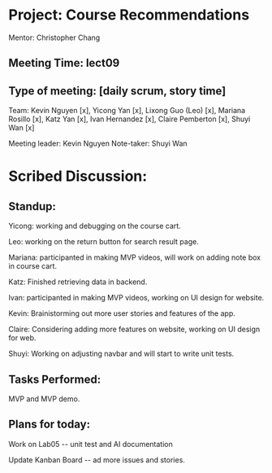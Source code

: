 # Project: Course Recommendations
Mentor: Christopher Chang

## Meeting Time: lect09

## Type of meeting: [daily scrum, story time]
Team: Kevin Nguyen [x], Yicong Yan [x], Lixong Guo (Leo) [x], Mariana Rosillo [x], Katz Yan [x], Ivan Hernandez [x], Claire Pemberton [x], Shuyi Wan [x]

Meeting leader: Kevin Nguyen
Note-taker: Shuyi Wan

# Scribed Discussion:

## Standup:
Yicong: working and debugging on the course cart.

Leo: working on the return button for search result page.

Mariana: participanted in making MVP videos, will work on adding note box in course cart.

Katz: Finished retrieving data in backend.

Ivan: participanted in making MVP videos, working on UI design for website.

Kevin: Brainistorming out more user stories and features of the app.

Claire: Considering adding more features on website, working on UI design for web.

Shuyi: Working on adjusting navbar and will start to write unit tests.

## Tasks Performed:

MVP and MVP demo.

## Plans for today:

Work on Lab05 -- unit test and AI documentation

Update Kanban Board -- ad more issues and stories.
